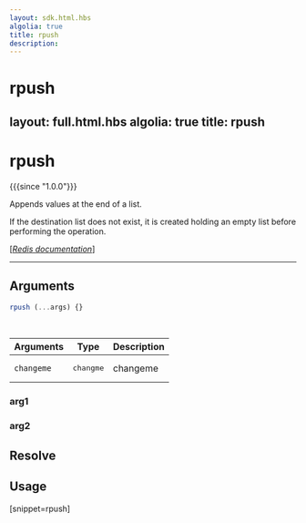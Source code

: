 ```yaml
---
layout: sdk.html.hbs
algolia: true
title: rpush
description:
---
```


# rpush
layout: full.html.hbs
algolia: true
title: rpush
---

# rpush

{{{since "1.0.0"}}}

Appends values at the end of a list. 

If the destination list does not exist, it is created holding an empty list before performing the operation.

[[_Redis documentation_]](https://redis.io/commands/rpush)


---

## Arguments

```js
rpush (...args) {}

```

<br/>

| Arguments    | Type    | Description |
|--------------|---------|-------------|
| ``changeme`` | <pre>changme</pre> | changeme    |

### arg1

### arg2

## Resolve

## Usage

[snippet=rpush]
